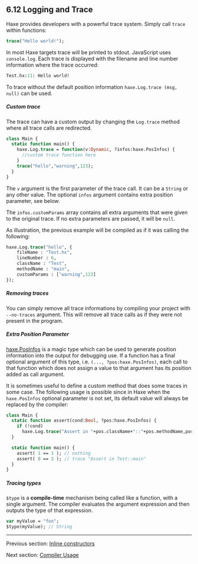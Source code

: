 ## 6.12 Logging and Trace

Haxe provides developers with a powerful trace system. Simply call `trace` within functions:

```haxe
trace("Hello world!");
```

In most Haxe targets trace will be printed to stdout. JavaScript uses `console.log`. Each trace is displayed with the filename and line number information where the trace occurred:

```haxe
Test.hx:11: Hello world!
```

To trace without the default position information `haxe.Log.trace (msg, null)` can be used.

##### Custom trace

The trace can have a custom output by changing the `Log.trace` method where all trace calls are redirected. 

```haxe
class Main {
  static function main() {
    haxe.Log.trace = function(v:Dynamic, ?infos:haxe.PosInfos) { 
      //custom trace function here
    }
    trace("hello","warning",123);
  }
}

```

The `v` argument is the first parameter of the trace call. It can be a `String` or any other value. The optional `infos` argument contains extra position parameter, see below.

The `infos.customParams` array contains all extra arguments that were given to the original trace. If no extra parameters are passed, it will be `null`. 

As illustration, the previous example will be compiled as if it was calling the following:

```haxe
haxe.Log.trace("hello", {
	fileName : "Test.hx", 
	lineNumber : 6, 
	className : "Test", 
	methodName : "main", 
	customParams : ["warning",123]
});
```

##### Removing traces

You can simply remove all trace informations by compiling your project with `--no-traces` argument. This will remove all trace calls as if they were not present in the program.

##### Extra Position Parameter

[haxe.PosInfos](http://api.haxe.org/haxe/PosInfos.html) is a magic type which can be used to generate position information into the output for debugging use.
If a function has a final optional argument of this type, i.e. `(..., ?pos:haxe.PosInfos)`, each call to that function which does not assign a value to that argument has its position added as call argument. 

It is sometimes useful to define a custom method that does some traces in some case. The following usage is possible since in Haxe when the `haxe.PosInfos` optional parameter is not set, its default value will always be replaced by the compiler:

```haxe
class Main {
  static function assert(cond:Bool, ?pos:haxe.PosInfos) {
    if (!cond)
      haxe.Log.trace("Assert in "+pos.className+"::"+pos.methodName,pos);
  }

  static function main() {
    assert( 1 == 1 ); // nothing
    assert( 0 == 3 ); // trace "Assert in Test::main"
  }
}

```

##### Tracing types

`$type` is a **compile-time** mechanism being called like a function, with a single argument. The compiler evaluates the argument expression and then outputs the type of that expression.

```haxe
var myValue = "foo";
$type(myValue); // String
```

---

Previous section: [Inline constructors](lf-inline-constructor.md)

Next section: [Compiler Usage](compiler-usage.md)